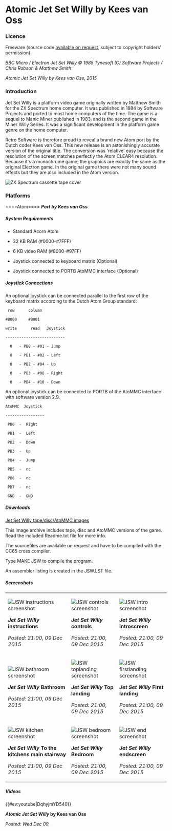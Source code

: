 # Atomic Jet Set Willy by Kees van Oss

### Licence

Freeware (source code [available on request](mailto:contact@retrosoftware.co.uk), subject to copyright holders' permission)

_BBC Micro / Electron Jet Set Willy © 1985 Tynesoft (C) Software Projects / Chris Robson & Matthew Smith_

_Atomic Jet Set Willy by Kees van Oss, 2015_

### Introduction

Jet Set Willy is a platform video game originally written by Matthew Smith for the ZX Spectrum home computer. It was published in 1984 by Software Projects and ported to most home computers of the time. The game is a sequel to Manic Miner published in 1983, and is the second game in the Miner Willy Series. It was a significant development in the platform game genre on the home computer.

Retro Software is therefore proud to reveal a brand new Atom port by the Dutch coder Kees van Oss. This new release is an astonishingly accurate version of the original title. The conversion was 'relative' easy because the resolution of the screen matches perfectly the Atom CLEAR4 resolution. Because it's a monochrome game, the graphics are exactly the same as the original Electron game. In the original game there were not many sound effects but they are also included in the Atom version.

![ZX Spectrum cassette tape cover](../../retrosoftwarecouk_wiki-20160918-wikidump/images/JetSet.jpg "ZX Spectrum cassette tape cover")

### Platforms

====Atom==== **_Port by Kees van Oss_**

##### System Requirements

- Standard Acorn Atom

- 32 KB RAM (\#0000-\#7FFF)

- 6 KB video RAM (\#8000-\#97FF)

- Joystick connected to keyboard matrix (Optional)

- Joystick connected to PORTB AtoMMC interface (Optional)

##### Joystick Connections

An optional joystick can be connected parallel to the first row of the keyboard matrix according to the Dutch Atom Group standard:

` row      column`

`#B000     #B001`

`write      read   Joystick`

`--------------------------`

`  0   - PB0 - #01 - Jump`

`  0   - PB1 - #02 - Left`

`  0   - PB2 - #04 - Up`

`  0   - PB3 - #08 - Right`

`  0   - PB4 - #10 - Down`

An optional joystick can be connected to PORTB of the AtoMMC interface with software version 2.9.

`AtoMMC  Joystick`

`-----------------`

` PB0  -  Right`

` PB1  -  Left`

` PB2  -  Down`

` PB3  -  Up`

` PB4  -  Jump`

` PB5  -  nc`

` PB6  -  nc`

` PB7  -  nc`

` GND  -  GND`

##### Downloads

[Jet Set Willy tape/disc/AtoMMC images](../../retrosoftwarecouk_wiki-20160918-wikidump/images/JSW.zip "wikilink")

This image archive includes tape, disc and AtoMMC versions of the game. Read the included Readme.txt file for more info.

The sourcefiles are available on request and have to be compiled with the CC65 cross compiler.

Type MAKE JSW to compile the program.

An assembler listing is created in the JSW.LST file.

##### Screenshots

<table>

<tbody>

<tr class="odd">

<td><p><img src="JSW-instructions.png" title="fig:JSW instructions screenshot" alt="JSW instructions screenshot" /><br />

<strong><em>Jet Set Willy</em> instructions</strong><br />

<em>Posted: 21:00, 09 Dec 2015</em></p></td>

<td><p><img src="JSW-controls.png" title="fig:JSW controls screenshot" alt="JSW controls screenshot" /><br />

<strong><em>Jet Set Willy</em> controls</strong><br />

<em>Posted: 21:00, 09 Dec 2015</em></p></td>

<td><p><img src="JSW-intro.png" title="fig:JSW intro screenshot" alt="JSW intro screenshot" /><br />

<strong><em>Jet Set Willy</em> introscreen</strong><br />

<em>Posted: 21:00, 09 Dec 2015</em></p></td>

</tr>

<tr class="even">

<td><p><img src="JSW-bathroom.png" title="fig:JSW bathroom screenshot" alt="JSW bathroom screenshot" /><br />

<strong><em>Jet Set Willy</em> Bathroom</strong><br />

<em>Posted: 21:00, 09 Dec 2015</em></p></td>

<td><p><img src="JSW-toplanding.png" title="fig:JSW toplanding screenshot" alt="JSW toplanding screenshot" /><br />

<strong><em>Jet Set Willy</em> Top landing</strong><br />

<em>Posted: 21:00, 09 Dec 2015</em></p></td>

<td><p><img src="JSW-firstlanding.png" title="fig:JSW firstlanding screenshot" alt="JSW firstlanding screenshot" /><br />

<strong><em>Jet Set Willy</em> First landing</strong><br />

<em>Posted: 21:00, 09 Dec 2015</em></p></td>

</tr>

<tr class="odd">

<td><p><img src="JSW-kitchen.png" title="fig:JSW kitchen screenshot" alt="JSW kitchen screenshot" /><br />

<strong><em>Jet Set Willy</em> To the kitchens main stairway</strong><br />

<em>Posted: 21:00, 09 Dec 2015</em></p></td>

<td><p><img src="JSW-bedroom.png" title="fig:JSW bedroom screenshot" alt="JSW bedroom screenshot" /><br />

<strong><em>Jet Set Willy</em> Bedroom</strong><br />

<em>Posted: 21:00, 09 Dec 2015</em></p></td>

<td><p><img src="JSW-end.png" title="fig:JSW end screenshot" alt="JSW end screenshot" /><br />

<strong><em>Jet Set Willy</em> endscreen</strong><br />

<em>Posted: 21:00, 09 Dec 2015</em></p></td>

</tr>

</tbody>

</table>

##### Videos

{{\#ev:youtube|DqhyjmYD540}}

**_Atomic Jet Set Willy_ by Kees van Oss**

_Posted: Wed Dec 09._

